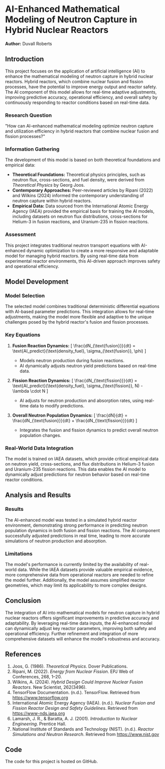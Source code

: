# AI-Enhanced Mathematical Modeling of Neutron Capture in Hybrid Nuclear Reactors

**Author:** Duvall Roberts

## Introduction

This project focuses on the application of artificial intelligence (AI) to enhance the mathematical modeling of neutron capture in hybrid nuclear reactors. Hybrid reactors, which combine nuclear fusion and fission processes, have the potential to improve energy output and reactor safety. The AI component of this model allows for real-time adaptive adjustments, improving predictive accuracy, operational efficiency, and overall safety by continuously responding to reactor conditions based on real-time data.

### Research Question

"How can AI-enhanced mathematical modeling optimize neutron capture and utilization efficiency in hybrid reactors that combine nuclear fusion and fission processes?"

### Information Gathering

The development of this model is based on both theoretical foundations and empirical data:

- **Theoretical Foundations:** Theoretical physics principles, such as neutron flux, cross-sections, and fuel density, were derived from *Theoretical Physics* by Georg Joos.
- **Contemporary Approaches:** Peer-reviewed articles by Ripani (2022) and Wilkins (2024) informed the contemporary understanding of neutron capture within hybrid reactors.
- **Empirical Data:** Data sourced from the International Atomic Energy Agency (IAEA) provided the empirical basis for training the AI models, including datasets on neutron flux distributions, cross-sections for Helium-3 in fusion reactions, and Uranium-235 in fission reactions.

### Assessment

This project integrates traditional neutron transport equations with AI-enhanced dynamic optimization to create a more responsive and adaptable model for managing hybrid reactors. By using real-time data from experimental reactor environments, this AI-driven approach improves safety and operational efficiency.

## Model Development

### Model Selection

The selected model combines traditional deterministic differential equations with AI-based parameter predictions. This integration allows for real-time adjustments, making the model more flexible and adaptive to the unique challenges posed by the hybrid reactor's fusion and fission processes.

### Key Equations

1. **Fusion Reaction Dynamics:**
   \[
   \frac{dN_{\text{fusion}}}{dt} = \text{AI\_predict}(\text{density\_fuel}, \sigma_{\text{fusion}}, \phi)
   \]
   - Models neutron production during fusion reactions.
   - AI dynamically adjusts neutron yield predictions based on real-time data.

2. **Fission Reaction Dynamics:**
   \[
   \frac{dN_{\text{fission}}}{dt} = \text{AI\_predict}(\text{density\_fuel}, \sigma_{\text{fission}}, N) - \lambda \cdot N
   \]
   - AI adjusts for neutron production and absorption rates, using real-time data to modify predictions.

3. **Overall Neutron Population Dynamics:**
   \[
   \frac{dN}{dt} = \frac{dN_{\text{fusion}}}{dt} + \frac{dN_{\text{fission}}}{dt}
   \]
   - Integrates the fusion and fission dynamics to predict overall neutron population changes.

### Real-World Data Integration

The model is trained on IAEA datasets, which provide critical empirical data on neutron yield, cross-sections, and flux distributions in Helium-3 fusion and Uranium-235 fission reactions. This data enables the AI model to dynamically adjust predictions for neutron behavior based on real-time reactor conditions.

## Analysis and Results

### Results

The AI-enhanced model was tested in a simulated hybrid reactor environment, demonstrating strong performance in predicting neutron population dynamics in both fusion and fission reactions. The AI component successfully adjusted predictions in real time, leading to more accurate simulations of neutron production and absorption.

### Limitations

The model's performance is currently limited by the availability of real-world data. While the IAEA datasets provide valuable empirical evidence, more comprehensive data from operational reactors are needed to refine the model further. Additionally, the model assumes simplified reactor geometries, which may limit its applicability to more complex designs.

## Conclusion

The integration of AI into mathematical models for neutron capture in hybrid nuclear reactors offers significant improvements in predictive accuracy and adaptability. By leveraging real-time data inputs, the AI-enhanced model can dynamically adjust key reactor parameters, improving both safety and operational efficiency. Further refinement and integration of more comprehensive datasets will enhance the model's robustness and accuracy.

## References

1. Joos, G. (1986). *Theoretical Physics*. Dover Publications.
2. Ripani, M. (2022). *Energy from Nuclear Fission*. EPJ Web of Conferences, 268, 1–20.
3. Wilkins, A. (2024). *Hybrid Design Could Improve Nuclear Fusion Reactors*. New Scientist, 262(3496).
4. TensorFlow Documentation. (n.d.). TensorFlow. Retrieved from https://www.tensorflow.org
5. International Atomic Energy Agency (IAEA). (n.d.). *Nuclear Fusion and Fission Reactor Design and Safety Guidelines*. Retrieved from https://www-nds.iaea.org
6. Lamarsh, J. R., & Baratta, A. J. (2001). *Introduction to Nuclear Engineering*. Prentice Hall.
7. National Institute of Standards and Technology (NIST). (n.d.). *Reactor Simulations and Neutron Research*. Retrieved from https://www.nist.gov

## Code

The code for this project is hosted on GitHub.

